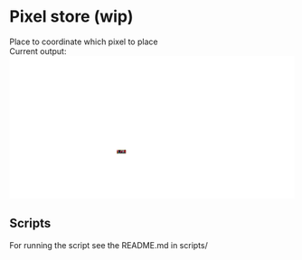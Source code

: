 # Pixel store (wip)

Place to coordinate which pixel to place  
Current output:
![Output](output.png)

## Scripts

For running the script see the README.md in scripts/
